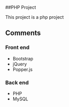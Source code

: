 ##PHP Project

This project is a php project

## Comments
### Front end
- Bootstrap
- jQuery
- Popper.js

### Back end
- PHP
- MySQL
